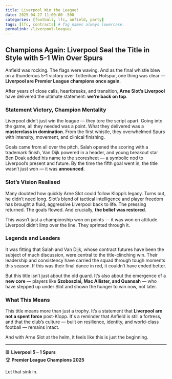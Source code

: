 ```yaml
---
title: Liverpool Win the League!
date: 2025-04-27 11:00:00 -500
categories: [football, lfc, anfield, party]
tags: [lfc, contracts] # Tag names always lowercase.
permalink: /liverpool-league/
---
```


## Champions Again: Liverpool Seal the Title in Style with 5-1 Win Over Spurs

Anfield was rocking. The flags were waving. And as the final whistle blew on a thunderous 5-1 victory over Tottenham Hotspur, one thing was clear — **Liverpool are Premier League champions once again**.

After years of close calls, heartbreaks, and transition, **Arne Slot’s Liverpool** have delivered the ultimate statement: **we're back on top**.

### Statement Victory, Champion Mentality

Liverpool didn’t just win the league — they tore the script apart. Going into the game, all they needed was a point. What they delivered was a **masterclass in domination**. From the first whistle, they overwhelmed Spurs with intensity, movement, and clinical finishing.

Goals came from all over the pitch. Salah opened the scoring with a trademark finish, Van Dijk powered in a header, and young breakout star Ben Doak added his name to the scoresheet — a symbolic nod to Liverpool’s present and future. By the time the fifth goal went in, the title wasn’t just won — it was **announced**.

### Slot’s Vision Realised

Many doubted how quickly Arne Slot could follow Klopp’s legacy. Turns out, he didn’t need long. Slot’s blend of tactical intelligence and player freedom has brought a fluid, aggressive Liverpool back to life. The pressing returned. The goals flowed. And crucially, **the belief was restored**.

This wasn’t just a championship won on points — it was won on attitude. Liverpool didn’t limp over the line. They sprinted through it.

### Legends and Leaders

It was fitting that Salah and Van Dijk, whose contract futures have been the subject of much discussion, were central to the title-clinching win. Their leadership and consistency have carried the squad through tough moments this season. If this was their final dance in red, it couldn’t have ended better.

But this title isn’t just about the old guard. It’s also about the emergence of a **new core** — players like **Szoboszlai, Mac Allister, and Quansah** — who have stepped up under Slot and shown the hunger to win now, not later.

### What This Means

This title means more than just a trophy. It’s a statement that **Liverpool are not a spent force** post-Klopp. It's a reminder that Anfield is still a fortress, and that the club’s culture — built on resilience, identity, and world-class football — remains intact.

And with Arne Slot at the helm, it feels like this is just the beginning.

---

🟥 **Liverpool 5 – 1 Spurs**  
🏆 **Premier League Champions 2025**

Let that sink in.
